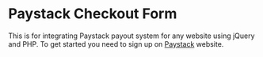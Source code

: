 # Paystack Checkout Form

This is for integrating Paystack payout system for any website using jQuery and PHP.
To get started you need to sign up on [Paystack](https://dashboard.paystack.com) website.
